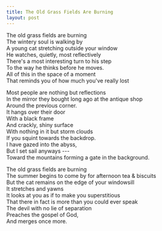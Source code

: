 ```yaml
---
title: The Old Grass Fields Are Burning
layout: post 
---
```


The old grass fields are burning \
The wintery soul is walking by \
A young cat stretching outside your window \
He watches, quietly, most reflectively \
There's a most interesting turn to his step \
To the way he thinks before he moves. \
All of this in the space of a moment \
That reminds you of how much you've really lost 

Most people are nothing but reflections \
In the mirror they bought long ago at the antique shop \
Around the previous corner. \
It hangs over their door \
With a black frame \
And crackly, shiny surface \
With nothing in it but storm clouds \
If you squint towards the backdrop. \
I have gazed into the abyss, \
But I set sail anyways --- \
Toward the mountains forming a gate in the background.

The old grass fields are burning \
The summer begins to come by for afternoon tea & biscuits \
But the cat remains on the edge of your windowsill \
It stretches and yawns \
It looks at you as if to make you superstitious \
That there in fact is more than you could ever speak \
The devil with no lie of separation \
Preaches the gospel of God, \
And merges once more.


 